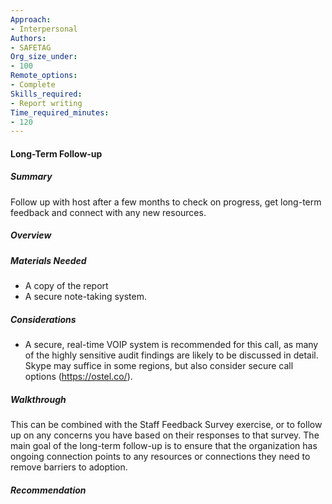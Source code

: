 ```yaml
---
Approach:
- Interpersonal
Authors:
- SAFETAG
Org_size_under:
- 100
Remote_options:
- Complete
Skills_required:
- Report writing
Time_required_minutes:
- 120
---
```


#### Long-Term Follow-up

##### Summary
Follow up with host after a few months to check on progress, get long-term feedback and connect with any new resources.

##### Overview

##### Materials Needed

* A copy of the report
* A secure note-taking system.

##### Considerations

* A secure, real-time VOIP system is recommended for this call, as many of the highly sensitive audit findings are likely to be discussed in detail.  Skype may suffice in some regions, but also consider secure call options (https://ostel.co/).

##### Walkthrough

This can be combined with the Staff Feedback Survey exercise, or to follow up on any concerns you have based on their responses to that survey.  The main goal of the long-term follow-up is to ensure that the organization has ongoing connection points to any resources or connections they need to remove barriers to adoption.

##### Recommendation
